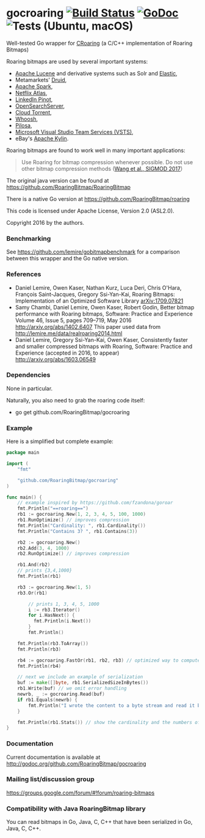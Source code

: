 # gocroaring  [![Build Status](https://travis-ci.org/RoaringBitmap/gocroaring.png)](https://travis-ci.org/RoaringBitmap/gocroaring) [![GoDoc](https://godoc.org/github.com/RoaringBitmap/gocroaring?status.svg)](https://godoc.org/github.com/RoaringBitmap/gocroaring) ![Tests (Ubuntu, macOS)](https://github.com/RoaringBitmap/gocroaring/workflows/Tests%20(Ubuntu,%20macOS)/badge.svg)

Well-tested Go wrapper for [CRoaring](https://github.com/RoaringBitmap/CRoaring) (a C/C++ implementation of Roaring Bitmaps)

Roaring bitmaps are used by several important systems:

*   [Apache Lucene](http://lucene.apache.org/core/) and derivative systems such as Solr and [Elastic](https://www.elastic.co/),
*   Metamarkets' [Druid](http://druid.io/),
*   [Apache Spark](http://spark.apache.org),
*   [Netflix Atlas](https://github.com/Netflix/atlas),
*   [LinkedIn Pinot](https://github.com/linkedin/pinot/wiki),
*   [OpenSearchServer](http://www.opensearchserver.com),
*   [Cloud Torrent](https://github.com/jpillora/cloud-torrent),
*   [Whoosh](https://pypi.python.org/pypi/Whoosh/),
*   [Pilosa](https://www.pilosa.com/),
*   [Microsoft Visual Studio Team Services (VSTS)](https://www.visualstudio.com/team-services/),
*   eBay's [Apache Kylin](http://kylin.io).

Roaring bitmaps are found to work well in many important applications:

> Use Roaring for bitmap compression whenever possible. Do not use other bitmap compression methods ([Wang et al., SIGMOD 2017](http://db.ucsd.edu/wp-content/uploads/2017/03/sidm338-wangA.pdf))


The original java version can be found at https://github.com/RoaringBitmap/RoaringBitmap

There is a native Go version at https://github.com/RoaringBitmap/roaring


This code is licensed under Apache License, Version 2.0 (ASL2.0).

Copyright 2016 by the authors.


### Benchmarking

See https://github.com/lemire/gobitmapbenchmark for a comparison between this wrapper and the Go native version.

### References

-  Daniel Lemire, Owen Kaser, Nathan Kurz, Luca Deri, Chris O'Hara, François Saint-Jacques, Gregory Ssi-Yan-Kai, Roaring Bitmaps: Implementation of an Optimized Software Library [arXiv:1709.07821](https://arxiv.org/abs/1709.07821)
-  Samy Chambi, Daniel Lemire, Owen Kaser, Robert Godin,
Better bitmap performance with Roaring bitmaps,
Software: Practice and Experience Volume 46, Issue 5, pages 709–719, May 2016
http://arxiv.org/abs/1402.6407 This paper used data from http://lemire.me/data/realroaring2014.html
- Daniel Lemire, Gregory Ssi-Yan-Kai, Owen Kaser, Consistently faster and smaller compressed bitmaps with Roaring, Software: Practice and Experience (accepted in 2016, to appear) http://arxiv.org/abs/1603.06549



### Dependencies

None in particular.

Naturally, you also need to grab the roaring code itself:
  - go get github.com/RoaringBitmap/gocroaring


### Example

Here is a simplified but complete example:

```go
package main

import (
	"fmt"

	"github.com/RoaringBitmap/gocroaring"
)

func main() {
	// example inspired by https://github.com/fzandona/goroar
	fmt.Println("==roaring==")
	rb1 := gocroaring.New(1, 2, 3, 4, 5, 100, 1000)
	rb1.RunOptimize() // improves compression
	fmt.Println("Cardinality: ", rb1.Cardinality())
	fmt.Println("Contains 3? ", rb1.Contains(3))

	rb2 := gocroaring.New()
	rb2.Add(3, 4, 1000)
	rb2.RunOptimize() // improves compression

	rb1.And(rb2)
	// prints {3,4,1000}
	fmt.Println(rb1)

	rb3 := gocroaring.New(1, 5)
	rb3.Or(rb1)

        // prints 1, 3, 4, 5, 1000
        i := rb3.Iterator()
        for i.HasNext() {
          fmt.Println(i.Next())
        }
        fmt.Println()

	fmt.Println(rb3.ToArray())
	fmt.Println(rb3)

	rb4 := gocroaring.FastOr(rb1, rb2, rb3) // optimized way to compute unions between many bitmaps
	fmt.Println(rb4)

	// next we include an example of serialization
	buf := make([]byte, rb1.SerializedSizeInBytes())
	rb1.Write(buf) // we omit error handling
	newrb, _ := gocroaring.Read(buf)
	if rb1.Equals(newrb) {
		fmt.Println("I wrote the content to a byte stream and read it back.")
	}

	fmt.Println(rb1.Stats()) // show the cardinality and the numbers of each type of container used.
}
```

### Documentation

Current documentation is available at http://godoc.org/github.com/RoaringBitmap/gocroaring


### Mailing list/discussion group

https://groups.google.com/forum/#!forum/roaring-bitmaps

### Compatibility with Java RoaringBitmap library

You can read bitmaps in Go, Java, C, C++ that have been serialized in Go, Java, C, C++.
